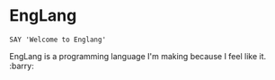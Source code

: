 # EngLang

```
SAY 'Welcome to Englang'
```
EngLang is a programming language I'm making because I feel like it. :barry:
